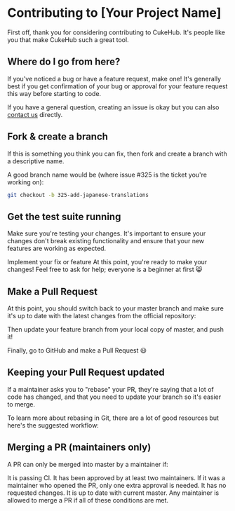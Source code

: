 # Contributing to [Your Project Name]

First off, thank you for considering contributing to CukeHub. It's people like you that make CukeHub such a great tool.

## Where do I go from here?

If you've noticed a bug or have a feature request, make one! It's generally best if you get confirmation of your bug or approval for your feature request this way before starting to code.

If you have a general question, creating an issue is okay but you can also [contact us](mailto:manuelpintaldigmail.com) directly.

## Fork & create a branch

If this is something you think you can fix, then fork and create a branch with a descriptive name.

A good branch name would be (where issue #325 is the ticket you're working on):

```bash
git checkout -b 325-add-japanese-translations
```

## Get the test suite running 
Make sure you're testing your changes. It's important to ensure your changes don't break existing functionality and ensure that your new features are working as expected.

Implement your fix or feature
At this point, you're ready to make your changes! Feel free to ask for help; everyone is a beginner at first 😸

## Make a Pull Request
At this point, you should switch back to your master branch and make sure it's up to date with the latest changes from the official repository:

Then update your feature branch from your local copy of master, and push it!

Finally, go to GitHub and make a Pull Request 😃

## Keeping your Pull Request updated
If a maintainer asks you to "rebase" your PR, they're saying that a lot of code has changed, and that you need to update your branch so it's easier to merge.

To learn more about rebasing in Git, there are a lot of good resources but here's the suggested workflow:

## Merging a PR (maintainers only)
A PR can only be merged into master by a maintainer if:

It is passing CI.
It has been approved by at least two maintainers. If it was a maintainer who opened the PR, only one extra approval is needed.
It has no requested changes.
It is up to date with current master.
Any maintainer is allowed to merge a PR if all of these conditions are met.

